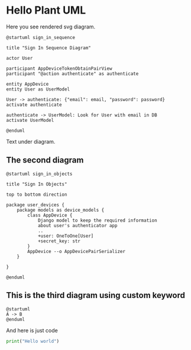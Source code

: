 
# Hello Plant UML

Here you see rendered svg diagram.

```puml
@startuml sign_in_sequence

title "Sign In Sequence Diagram"

actor User

participant AppDeviceTokenObtainPairView
participant "@action authenticate" as authenticate

entity AppDevice
entity User as UserModel

User -> authenticate: {"email": email, "password": password}
activate authenticate

authenticate -> UserModel: Look for User with email in DB
activate UserModel

@enduml
```

Text under diagram.

## The second diagram

```puml
@startuml sign_in_objects

title "Sign In Objects"

top to bottom direction

package user_devices {
    package models as device_models {
        class AppDevice {
            Django model to keep the required information
            about user's authenticator app
            ..
            +user: OneToOne[User]
            +secret_key: str
        }
        AppDevice --o AppDevicePairSerializer
    }

}

@enduml
```

## This is the third diagram using custom keyword

```plantuml
@startuml
A -> B
@enduml
```

And here is just code

```python
print("Hello world")
```
